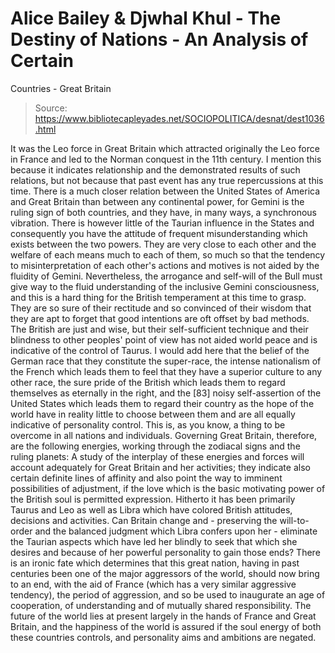 # Alice Bailey & Djwhal Khul - The Destiny of Nations - An Analysis of Certain
Countries - Great Britain

> Source: https://www.bibliotecapleyades.net/SOCIOPOLITICA/desnat/dest1036.html

It was the Leo force in Great Britain which attracted originally the Leo force in France and led to the Norman conquest in the 11th century. I mention this because it indicates relationship and the demonstrated results of such relations, but not because that past event has any true repercussions at this time.
There is a much closer relation between the United States of America and Great Britain than between any continental power, for Gemini is the ruling sign of both countries, and they have, in many ways, a synchronous vibration. There is however little of the Taurian influence in the States and consequently you have the attitude of frequent misunderstanding which exists between the two powers. They are very close to each other and the welfare of each means much to each of them, so much so that the tendency to misinterpretation of each other's actions and motives is not aided by the fluidity of Gemini. Nevertheless, the arrogance and self-will of the Bull must give way to the fluid understanding of the inclusive Gemini consciousness, and this is a hard thing for the British temperament at this time to grasp. They are so sure of their rectitude and so convinced of their wisdom that they are apt to forget that good intentions are oft offset by bad methods. The British are just and wise, but their self-sufficient technique and their blindness to other peoples' point of view has not aided world peace and is indicative of the control of Taurus. I would add here that the belief of the German race that they constitute the super-race, the intense nationalism of the French which leads them to feel that they have a superior culture to any other race, the sure pride of the British which leads them to regard themselves as eternally in the right, and the [83] noisy self-assertion of the United States which leads them to regard their country as the hope of the world have in reality little to choose between them and are all equally indicative of personality control. This is, as you know, a thing to be overcome in all nations and individuals.
Governing Great Britain, therefore, are the following energies, working through the zodiacal signs and the ruling planets:
A study of the interplay of these energies and forces will account adequately for Great Britain and her activities; they indicate also certain definite lines of affinity and also point the way to imminent possibilities of adjustment, if the love which is the basic motivating power of the British soul is permitted expression. Hitherto it has been primarily Taurus and Leo as well as Libra which have colored British attitudes, decisions and activities. Can Britain change and - preserving the will-to-order and the balanced judgment which Libra confers upon her - eliminate the Taurian aspects which have led her blindly to seek that which she desires and because of her powerful personality to gain those ends? There is an ironic fate which determines that this great nation, having in past centuries been one of the major aggressors of the world, should now bring to an end, with the aid of France (which has a very similar aggressive tendency), the period of aggression, and so be used to inaugurate an age of cooperation, of understanding and of mutually shared responsibility. The future of the world lies at present largely in the hands of France and Great Britain, and the happiness of the world is assured if the soul energy of both these countries controls, and personality aims and ambitions are negated.
